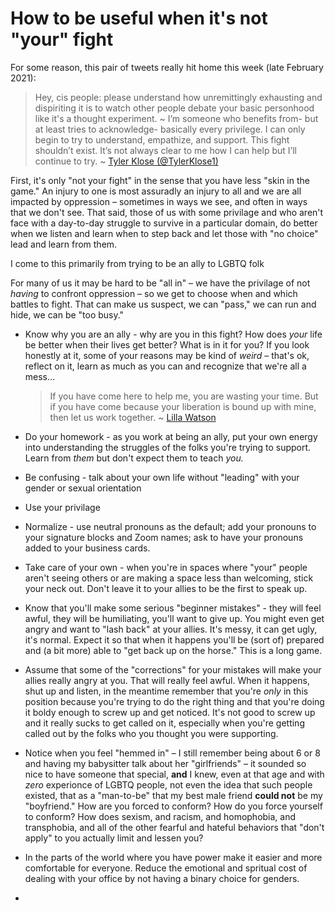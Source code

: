 # How to be useful when it's not "your" fight

For some reason, this pair of tweets really hit home this week (late February 2021):
> Hey, cis people: please understand how unremittingly exhausting and dispiriting it is to watch other people debate your basic personhood like it's a thought experiment. ~ [](https://twitter.com/NotLasers/status/1365290852843728899?s=20)
> I’m someone who benefits from- but at least tries to acknowledge- basically every privilege. I can only begin to try to understand, empathize, and support. This fight shouldn’t exist. It’s not always clear to me how I can help but I’ll continue to try. ~ [Tyler Klose (@TylerKlose1)](https://twitter.com/TylerKlose1/status/1365311402488057865?s=20)

First, it's only "not your fight" in the sense that you have less "skin in the game." An injury to one is most assuradly an injury to all and we are all impacted by oppression – sometimes in ways we see, and often in ways that we don't see. That said, those of us with some privilage and who aren't face with a day-to-day struggle to survive in a particular domain, do better when we listen and learn when to step back and let those with "no choice" lead and learn from them.

I come to this primarily from trying to be an ally to LGBTQ folk

For many of us it may be hard to be "all in" – we have the privilage of not *having* to confront oppression – so we get to choose when and which battles to fight. That can make us suspect, we can "pass," we can run and hide, we can be "too busy."

* Know why you are an ally - why are you in this fight? How does *your* life be better when their lives get better? What is in it for you? If you look honestly at it, some of your reasons may be kind of *weird* – that's ok, reflect on it, learn as much as you can and recognize that we're all a mess…

  >If you have come here to help me, you are wasting your time. But if you have come because your liberation is bound up with mine, then let us work together. ~ [Lilla Watson](https://en.wikipedia.org/wiki/Lilla_Watson)

* Do your homework - as you work at being an ally, put your own energy into understanding the struggles of the folks you're trying to support. Learn from *them* but don't expect them to teach *you.*

* Be confusing - talk about your own life without "leading" with your gender or sexual orientation

* Use your privilage

* Normalize - use neutral pronouns as the default; add your pronouns to your signature blocks and Zoom names; ask to have your pronouns added to your business cards.

* Take care of your own - when you're in spaces where "your" people aren't seeing others or are making a space less than welcoming, stick your neck out. Don't leave it to your allies to be the first to speak up.

* Know that you'll make some serious "beginner mistakes" - they will feel awful, they will be humiliating, you'll want to give up. You might even get angry and want to "lash back" at your allies. It's messy, it can get ugly, it's normal. Expect it so that when it happens you'll be (sort of) prepared and (a bit more) able to "get back up on the horse." This is a long game.

* Assume that some of the "corrections" for your mistakes will make your allies really angry at you. That will really feel awful. When it happens, shut up and listen, in the meantime remember that you're *only* in this position because you're trying to do the right thing and that you're doing it boldy enough to screw up and get noticed. It's not good to screw up and it really sucks to get called on it, especially when you're getting called out by the folks who you thought you were supporting.

* Notice when you feel "hemmed in" – I still remember being about 6 or 8 and having my babysitter talk about her "girlfriends" – it sounded so nice to have someone that special, **and** I knew, even at that age and with *zero* experionce of LGBTQ people, not even the idea that such people existed, that as a "man-to-be" that my best male friend **could not** be my "boyfriend." How are you forced to conform? How do you force yourself to conform? How does sexism, and racism, and homophobia, and transphobia, and all of the other fearful and hateful behaviors that "don't apply" to you actually limit and lessen you?

* In the parts of the world where you have power make it easier and more comfortable for everyone. Reduce the emotional and spritual cost of dealing with your office by not having a binary choice for genders.

* 

